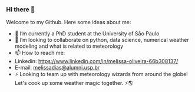 ### Hi there 👋

Welcome to my Github. Here some ideas about me:

- 🔭 I’m currently a PhD student at the University of São Paulo
- 👯 I’m looking to collaborate on python, data science, numerical weather modeling and what is related to meteorology
- 📫 How to reach me: 
- Linkedin: https://www.linkedin.com/in/melissa-oliveira-66b308137/
- E-mail: melissadias@alumni.usp.br
- ⚡ Looking to team up with meteorology wizards from around the globe! Let's cook up some weather magic together. ⚡🌎

<!--
**DiasMelissa/DiasMelissa** is a ✨ _special_ ✨ repository because its `README.md` (this file) appears on your GitHub profile.

Here are some ideas to get you started:

Welcome to my Github. Here some ideas about me:

- 🔭 I’m currently a PhD student at the University of São Paulo
- 👯 I’m looking to collaborate on python, data science, numerical weather modeling and what is related to meteorology
- 📫 How to reach me: 
- Linkedin: https://www.linkedin.com/in/melissa-oliveira-66b308137/
- E-mail: melissadias@alumni.usp.br
- ⚡ Fun fact: Looking to team up with meteorology wizards from around the globe! Let's cook up some weather magic together. ⚡🌎
-->
###
